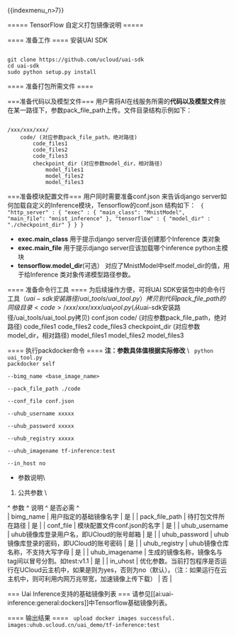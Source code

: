 {{indexmenu_n>7}}

===== TensorFlow 自定义打包镜像说明 =====

==== 准备工作 ====
安装UAI SDK

<code>
git clone https://github.com/ucloud/uai-sdk
cd uai-sdk
sudo python setup.py install
</code>

==== 准备打包所需文件 ====

===准备代码以及模型文件===
用户需将AI在线服务所需的**代码以及模型文件**放在某一路径下，参数pack\_file\_path上传。文件目录结构示例如下：

<code>
/xxx/xxx/xxx/
    code/ (对应参数pack_file_path，绝对路径)
        code_files1
        code_files2
        code_files3
        checkpoint_dir (对应参数model_dir，相对路径)
            model_files1
            model_files2
            model_files3
</code>

===准备模块配置文件===
用户同时需要准备conf.json 来告诉django server如何加载自定义的Inference模块，Tensorflow的conf.json 结构如下：
<code>
{
    "http_server" : {
        "exec" : {
            "main_class": "MnistModel",
            "main_file": "mnist_inference"
        },
        "tensorflow" : {
            "model_dir" : "./checkpoint_dir"
        }
    }
}
</code>
  * **exec.main\_class** 用于提示django server应该创建那个Inference 类对象
  * **exec.main\_file** 用于提示django server应该加载哪个inference python主模块
  * **tensorflow.model\_dir**(可选） 对应了MnistModel中self.model\_dir的值，用于给Inference 类对象传递模型路径参数。

==== 准备命令行工具 ====
为后续操作方便，可将UAI SDK安装包中的命令行工具（$uai-sdk安装路径/uai\_tools/uai\_tool.py）拷贝到代码pack\_file\_path的同级目录
<code>
/xxx/xxx/xxx/
    uai_tool.py (从$uai-sdk安装路径/uai_tools/uai_tool.py拷贝)
    conf.json
    code/ (对应参数pack_file_path，绝对路径)
        code_files1
        code_files2
        code_files3
        checkpoint_dir (对应参数model_dir，相对路径)
            model_files1
            model_files2
            model_files3
</code>

==== 执行packdocker命令 ====
**注：参数具体值根据实际修改** \\
<code>
python uai_tool.py packdocker self \
        --bimg_name <base_image_name> \
	--pack_file_path ./code \
        --conf_file conf.json \
        --uhub_username xxxxx \
        --uhub_password xxxxx \
        --uhub_registry xxxxx \
        --uhub_imagename tf-inference:test \
        --in_host no
</code>

  * 参数说明\\
1) 公共参数 \\

^ 参数                ^ 说明                                                                               ^ 是否必需  ^\
| bimg\_name       | 用户指定的基础镜像名字                                                  | 是     |
| pack\_file\_path  | 待打包文件所在路径                                                           | 是     |
| conf\_file             | 模块配置文件conf.json的名字                                             | 是     |
| uhub\_username    | uhub镜像库登录用户名，即UCloud的账号邮箱                         | 是     |
| uhub\_password   |  uhub镜像库登录的密码，即UCloud的账号密码                          | 是     |
| uhub\_registry    | uhub镜像仓库名称，不支持大写字母                                                               | 是     |
| uhub\_imagename   | 生成的镜像名称，镜像名与tag间以冒号分割。如test:v1.1                                                 | 是     |
| in\_uhost         | 优化参数。当前打包程序是否运行在UCloud云主机中，如果是则为yes，否则为no（默认）。（注：如果运行在云主机中，则可利用内网万兆带宽，加速镜像上传下载）  | 否     |

=== Uai Inference支持的基础镜像列表 ===
请参见[[ai:uai-inference:general:dockers]]中Tensorflow基础镜像列表。

==== 输出结果 ====
<code>
upload docker images successful. images:uhub.ucloud.cn/uai_demo/tf-inference:test
</code>